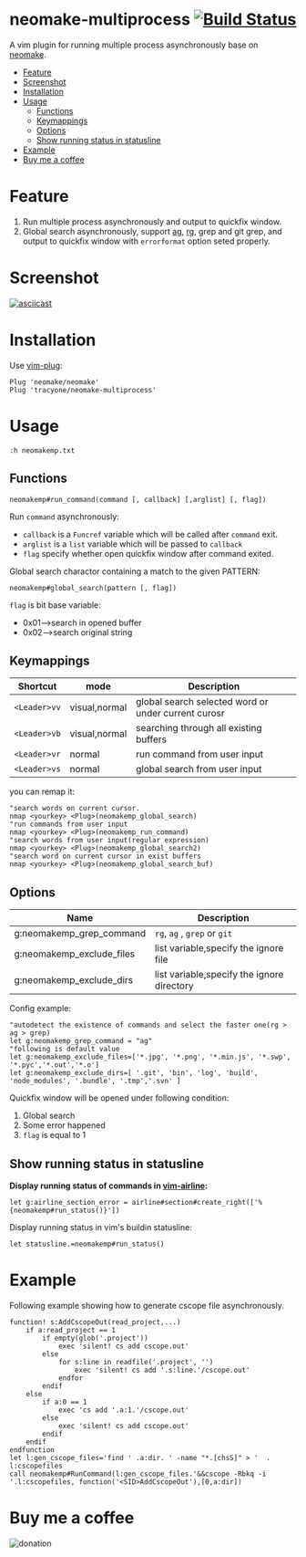 # neomake-multiprocess [![Build Status](https://travis-ci.org/tracyone/neomake-multiprocess.svg?branch=master)](https://travis-ci.org/tracyone/neomake-multiprocess)

A vim plugin for running multiple process asynchronously base on [neomake](https://github.com/neomake/neomake).


<!-- vim-markdown-toc GFM -->

* [Feature](#feature)
* [Screenshot](#screenshot)
* [Installation](#installation)
* [Usage](#usage)
    * [Functions](#functions)
    * [Keymappings](#keymappings)
    * [Options](#options)
    * [Show running status in statusline](#show-running-status-in-statusline)
* [Example](#example)
* [Buy me a coffee](#buy-me-a-coffee)

<!-- vim-markdown-toc -->

# Feature

1. Run multiple process asynchronously and output to quickfix window.
2. Global search asynchronously, support [ag](https://github.com/ggreer/the_silver_searcher), [rg](https://github.com/BurntSushi/ripgrep), grep and git grep, and output to quickfix window with `errorformat` option seted properly.

# Screenshot

[![asciicast](https://asciinema.org/a/qG6U7Co4jgxD2VhseetUcIBWM.png)](https://asciinema.org/a/qG6U7Co4jgxD2VhseetUcIBWM)

# Installation

Use [vim-plug](https://github.com/junegunn/vim-plug):

```vim
Plug 'neomake/neomake'
Plug 'tracyone/neomake-multiprocess'
```

# Usage


```vim
:h neomakemp.txt
```

## Functions

```vim
neomakemp#run_command(command [, callback] [,arglist] [, flag])
```

Run `command` asynchronously:

- `callback` is a `Funcref` variable which will be called after `command` exit.
- `arglist` is a `list` variable which will be passed to `callback`
- `flag` specify whether open quickfix window after command exited.

Global search charactor containing a match to the given PATTERN:

```vim
neomakemp#global_search(pattern [, flag])
```

`flag` is bit base variable:

- 0x01-->search in opened buffer
- 0x02-->search original string


## Keymappings

Shortcut   | mode  | Description
--------   | ----- | -----------
`<Leader>vv` | visual,normal| global search selected word or under current curosr
`<Leader>vb` | visual,normal| searching through all existing buffers
`<Leader>vr` | normal| run command from user input
`<Leader>vs` | normal| global search from user input

you can remap it:

```vim
"search words on current cursor.
nmap <yourkey> <Plug>(neomakemp_global_search) 
"run commands from user input
nmap <yourkey> <Plug>(neomakemp_run_command) 
"search words from user input(regular expression)
nmap <yourkey> <Plug>(neomakemp_global_search2) 
"search word on current cursor in exist buffers
nmap <yourkey> <Plug>(neomakemp_global_search_buf)
```

## Options

Name                         | Description
----                         | -----------
g:neomakemp_grep_command     | `rg`, `ag` , `grep` or `git`
g:neomakemp_exclude_files    | list variable,specify the ignore file
g:neomakemp_exclude_dirs     | list variable,specify the ignore directory


Config example:

```vim
"autodetect the existence of commands and select the faster one(rg > ag > grep)
let g:neomakemp_grep_command = "ag"
"following is default value
let g:neomakemp_exclude_files=['*.jpg', '*.png', '*.min.js', '*.swp', '*.pyc','*.out','*.o']
let g:neomakemp_exclude_dirs=[ '.git', 'bin', 'log', 'build', 'node_modules', '.bundle', '.tmp','.svn' ]

```

Quickfix window will be opened under following condition:

1. Global search
2. Some error happened
3. `flag` is equal to 1

## Show running status in statusline

**Display running status of commands in [vim-airline](https://github.com/vim-airline/vim-airline):**

```vim
let g:airline_section_error = airline#section#create_right(['%{neomakemp#run_status()}'])
```

Display running status in vim's buildin statusline:

```vim
let statusline.=neomakemp#run_status()
```

# Example

Following example showing how to generate cscope file asynchronously.

```vim
function! s:AddCscopeOut(read_project,...)
    if a:read_project == 1
        if empty(glob('.project'))
            exec 'silent! cs add cscope.out'
        else
            for s:line in readfile('.project', '')
                exec 'silent! cs add '.s:line.'/cscope.out'
            endfor
        endif
    else
        if a:0 == 1
            exec 'cs add '.a:1.'/cscope.out'
        else
            exec 'silent! cs add cscope.out'
        endif
    endif
endfunction
let l:gen_cscope_files='find ' .a:dir. ' -name "*.[chsS]" > '  . l:cscopefiles
call neomakemp#RunCommand(l:gen_cscope_files.'&&cscope -Rbkq -i '.l:cscopefiles, function('<SID>AddCscopeOut'),[0,a:dir])
```

# Buy me a coffee

![donation](https://cloud.githubusercontent.com/assets/4246425/24827592/553bc732-1c7f-11e7-8207-284cccbc2e5c.jpg)
